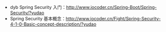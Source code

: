 * dyb Spring Security 入门：<http://www.iocoder.cn/Spring-Boot/Spring-Security/?yudao>
* Spring Security 基本概念：<http://www.iocoder.cn/Fight/Spring-Security-4-1-0-Basic-concept-description/?yudao>
